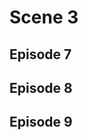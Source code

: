 # Scene 3

## Episode 7

<!--@include: ./episode7.md{3,}-->

## Episode 8

<!--@include: ./episode8.md{3,}-->

## Episode 9

<!--@include: ./episode9.md{3,}-->